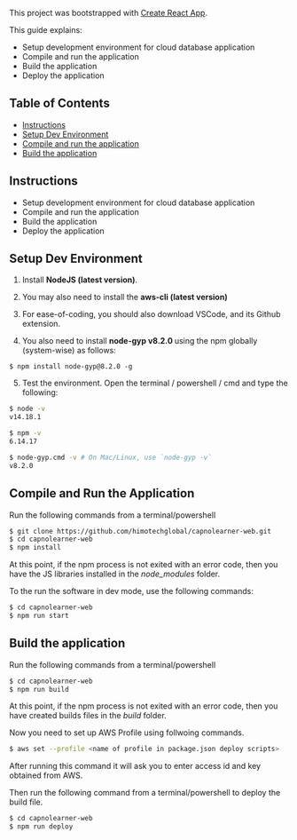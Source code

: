 This project was bootstrapped with [Create React App](https://github.com/facebookincubator/create-react-app).

This guide explains: 

- Setup development environment for cloud database application 
- Compile and run the application
- Build the application 
- Deploy the application 

## Table of Contents

- [Instructions](#instructions)
- [Setup Dev Environment](#setup-dev-environment)
- [Compile and run the application](#compile-and-run-the-application)
- [Build the application](#build-the-application)

## Instructions

- Setup development environment for cloud database application 
- Compile and run the application
- Build the application 
- Deploy the application 
  

## Setup Dev Environment

1) Install <b>NodeJS (latest version)</b>. 
2) You may also need to install the <b>aws-cli (latest version)</b>

3) For ease-of-coding, you should also download VSCode, and its Github extension.

4) You also need to install <b> node-gyp v8.2.0 </b> using the npm globally (system-wise) as follows: 

```node
$ npm install node-gyp@8.2.0 -g 
```

5) Test the environment. Open the terminal / powershell / cmd and type the following: 

```bash
$ node -v
v14.18.1

$ npm -v 
6.14.17 

$ node-gyp.cmd -v # On Mac/Linux, use `node-gyp -v`
v8.2.0 
```

## Compile and Run the Application

Run the following commands from a terminal/powershell

```bash
$ git clone https://github.com/himotechglobal/capnolearner-web.git
$ cd capnolearner-web
$ npm install
```

At this point, if the npm process is not exited with an error code, then you have the JS libraries installed in the <i>node_modules</i> folder.

To the run the software in dev mode, use the following commands: 

```bash
$ cd capnolearner-web
$ npm run start
```


## Build the application

Run the following commands from a terminal/powershell

```bash
$ cd capnolearner-web
$ npm run build
```
At this point, if the npm process is not exited with an error code, then you have created builds files in the <i>build</i> folder.

Now you need to set up AWS Profile using follwoing commands.

```bash
$ aws set --profile <name of profile in package.json deploy scripts> 
```

After running this command it will ask you to enter access id and key obtained from AWS.

Then run the following command from a terminal/powershell to deploy the build file.

```bash
$ cd capnolearner-web
$ npm run deploy
```
